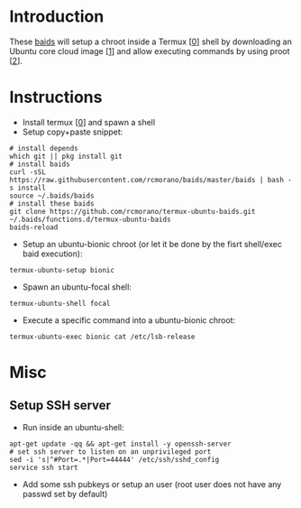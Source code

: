 # Introduction

These [baids] will setup a chroot inside a Termux [[0]] shell by downloading an Ubuntu core cloud image [[1]] and allow executing commands by using proot [[2]].

# Instructions

* Install termux [[0]] and spawn a shell
* Setup copy+paste snippet:
```
# install depends
which git || pkg install git
# install baids
curl -sSL https://raw.githubusercontent.com/rcmorano/baids/master/baids | bash -s install
source ~/.baids/baids
# install these baids
git clone https://github.com/rcmorano/termux-ubuntu-baids.git  ~/.baids/functions.d/termux-ubuntu-baids
baids-reload
```
* Setup an ubuntu-bionic chroot (or let it be done by the fisrt shell/exec baid execution):
```
termux-ubuntu-setup bionic
```
* Spawn an ubuntu-focal shell:
```
termux-ubuntu-shell focal 
```
* Execute a specific command into a ubuntu-bionic chroot:
```
termux-ubuntu-exec bionic cat /etc/lsb-release
```

# Misc

## Setup SSH server

* Run inside an ubuntu-shell:
```
apt-get update -qq && apt-get install -y openssh-server
# set ssh server to listen on an unprivileged port
sed -i 's|^#Port=.*|Port=44444' /etc/ssh/sshd_config
service ssh start
```
* Add some ssh pubkeys or setup an user (root user does not have any passwd set by default)


[baids]: https://github.com/rcmorano/baids
[0]: https://play.google.com/store/apps/details?id=com.termux
[1]: https://partner-images.canonical.com/core
[2]: https://wiki.termux.com/wiki/PRoot
